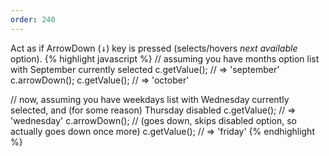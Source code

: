```yaml
---
order: 240
---
```

Act as if ArrowDown (<kbd>↓</kbd>) key is pressed (selects/hovers *next available* option).
{% highlight javascript %}
// assuming you have months option list with September currently selected
c.getValue(); // => 'september'
c.arrowDown();
c.getValue(); // => 'october'

// now, assuming you have weekdays list with Wednesday currently selected, and (for some reason) Thursday disabled
c.getValue(); // => 'wednesday'
c.arrowDown(); // (goes down, skips disabled option, so actually goes down once more)
c.getValue(); // => 'friday'
{% endhighlight %}
